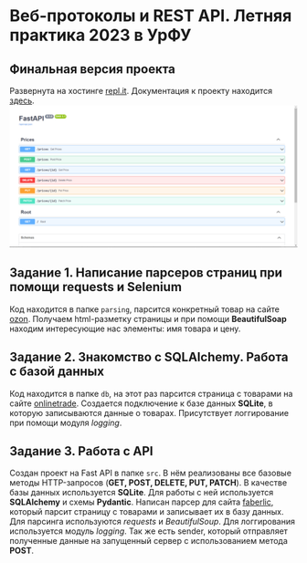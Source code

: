 # Веб-протоколы и REST API. Летняя практика 2023 в УрФУ

## Финальная версия проекта
Развернута на хостинге [repl.it](https://repl.it). Документация к проекту находится [здесь](https://summerpractice.codenjoyer.repl.co/docs).
![Документация проекта и его ручки](images/img.png)

## Задание 1. Написание парсеров страниц при помощи requests и Selenium

Код находится в папке `parsing`, парсится конкретный товар на сайте [ozon](https://www.ozon.ru/product/harakteristiki-konstruktor-lego-super-heroes-novyy-asgard-bro-tora-76200-859801694/?asb2=B8PRssGyAeoWU8jpF_ZTebYXhw3hqIxWADUfVDZXbaZGofw7zcLjGPLhZTrWBHQn&avtc=1&avte=2&avts=1688657443&keywords=%D0%9A%D0%BE%D0%BD%D1%81%D1%82%D1%80%D1%83%D0%BA%D1%82%D0%BE%D1%80+LEGO&sh=G9o2ckYwYg).
Получаем html-разметку страницы и при помощи **BeautifulSoap** находим интересующие нас элементы: имя товара и цену.

## Задание 2. Знакомство с SQLAlchemy. Работа с базой данных

Код находится в папке `db`, на этот раз парсится страница с товарами на
сайте [onlinetrade](https://onlinetrade.ru/catalogue/noutbuki-c9).
Создается подключение к базе данных **SQLite**, в которую записываются данные о товарах.
Присутствует логгирование при помощи модуля *logging*.

## Задание 3. Работа с API

Создан проект на Fast API в папке `src`. В нём реализованы все базовые методы HTTP-запросов (**GET, POST, DELETE, PUT,
PATCH**).
В качестве базы данных используется **SQLite**. Для работы с ней используется **SQLAlchemy** и схемы **Pydantic**. Написан парсер
для сайта [faberlic](https://faberlic.com/index.php), который парсит страницу с товарами и записывает их в базу данных.
Для парсинга используются *requests* и *BeautifulSoup*. Для логгирования используется модуль *logging*. Так же есть sender,
который отправляет полученные данные на запущенный сервер с использованием метода **POST**.
